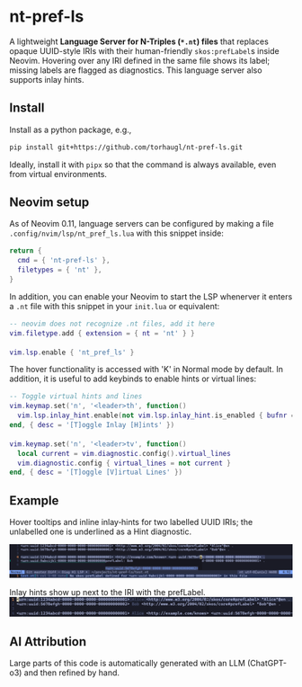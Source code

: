 nt-pref-ls
==========

A lightweight **Language Server for N-Triples (`*.nt`) files** that replaces
opaque UUID-style IRIs with their human-friendly `skos:prefLabel`s inside
Neovim. Hovering over any IRI defined in the same file shows its label; missing
labels are flagged as diagnostics. This language server also supports inlay
hints.

## Install

Install as a python package, e.g.,
```sh
pip install git+https://github.com/torhaugl/nt-pref-ls.git
```
Ideally, install it with `pipx` so that the command is always available, even
from virtual environments.

## Neovim setup

As of Neovim 0.11, language servers can be configured by making a file
`.config/nvim/lsp/nt_pref_ls.lua` with this snippet inside:
```lua
return {
  cmd = { 'nt-pref-ls' },
  filetypes = { 'nt' },
}
```
In addition, you can enable your Neovim to start the LSP whenerver it enters a
`.nt` file with this snippet in your `init.lua` or equivalent:
```lua
-- neovim does not recognize .nt files, add it here
vim.filetype.add { extension = { nt = 'nt' } }

vim.lsp.enable { 'nt_pref_ls' }
```

The hover functionality is accessed with 'K' in Normal mode by default. In
addition, it is useful to add keybinds to enable hints or virtual lines:
```lua
-- Toggle virtual hints and lines
vim.keymap.set('n', '<leader>th', function()
  vim.lsp.inlay_hint.enable(not vim.lsp.inlay_hint.is_enabled { bufnr = 0 })
end, { desc = '[T]oggle Inlay [H]ints' })

vim.keymap.set('n', '<leader>tv', function()
  local current = vim.diagnostic.config().virtual_lines
  vim.diagnostic.config { virtual_lines = not current }
end, { desc = '[T]oggle [V]irtual Lines' })

```

## Example

Hover tooltips and inline inlay‑hints for two labelled UUID IRIs; the
unlabelled one is underlined as a Hint diagnostic.

![Hover and diagnostics](/figs/example.png)

Inlay hints show up next to the IRI with the prefLabel.
![Inlay hints](/figs/example2.png)

## AI Attribution

Large parts of this code is automatically generated with an LLM (ChatGPT-o3)
and then refined by hand.
